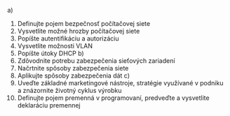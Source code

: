 a)
1. Definujte pojem bezpečnosť počítačovej siete
2. Vysvetlite možné hrozby počítačovej siete
3. Popíšte autentifikáciu a autorizáciu
4. Vysvetlite možnosti VLAN
5. Popíšte útoky DHCP
b)
1. Zdôvodnite potrebu zabezpečenia sieťových zariadení
2. Načrtnite spôsoby zabezpečenia siete
3. Aplikujte spôsoby zabezpečenia dát
c)
1. Uveďte základné marketingové nástroje, stratégie využívané v podniku a znázornite životný cyklus výrobku
2. Definujte pojem premenná v programovaní, predveďte a vysvetlite deklaráciu premennej